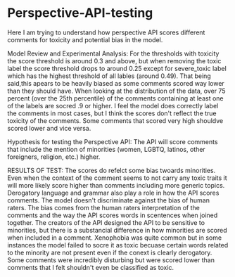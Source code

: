 # Perspective-API-testing

Here I am trying to understand how perspective API scores different comments for toxicity and potential bias in the model.

Model Review and Experimental Analysis:
For the thresholds with toxicity the score threshold is around 0.3 and above, but when removing the toxic label the score threshold drops to around 0.25 except for severe_toxic label which has the highest threshold of all lables (around 0.49). That being said,this apears to be heavily biased as some comments scored way lower than they should have. When looking at the distribution of the data, over 75 percent (over the 25th percentile) of the comments containing at least one of the labels are socred .9 or higher. I feel the model does correctly label the comments in most cases, but I think the scores don't reflect the true toxicity of the comments. Some comments that scored very high shouldve scored lower and vice versa.

Hypothesis for testing the Perspective API: The API will score comments that include the mention of minorities (women, LGBTQ, latinos, other foreigners, religion, etc.) higher.

RESULTS OF TEST:
The scores do refelct some bias twoards minorities. Even when the context of the comment seems to not carry any toxic traits it will more likely score higher than comments including more generic topics. Derogatory language and grammar also play a role in how the API scores comments. The model doesn't discriminate against the bias of human raters. The bias comes from the human raters interpretation of the comments and the way the API scores words in scentences when joined together. The creators of the API designed the API to be sensitive to minorities, but there is a substancial difference in how minorities are scored when included in a comment. Xenophobia was quite common but in some instances the model failed to socre it as toxic becuase certain words related to the minority are not present even if the conext is clearly derogatory. Some comments were incredibly disturbing but were scored lower than comments that I felt shouldn't even be classified as toxic.
